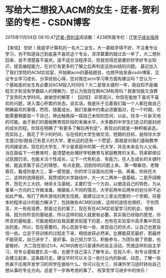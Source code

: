 
# 写给大二想投入ACM的女生 - 迂者-贺利坚的专栏 - CSDN博客

2015年11月04日 08:10:47[迂者-贺利坚](https://me.csdn.net/sxhelijian)阅读数：4238所属专栏：[IT学子成长指导](https://blog.csdn.net/column/details/itstudy.html)



【来信】
您好！我是学计算机的一名大二女生，大一基础学得不好，不注重专业学习，也不知道自己到底喜不喜欢这个专业，浑浑噩噩的就过去一年了，大二想补回来，说不清楚喜不喜欢，适不适合当程序员，但我觉得还是要好好学好专业知识，提高编程能力，在对它有更多的了解之后再判定这些纠结的问题。
最近加入了我们学院的ACM实验室，开始刷acm的基础题目，也想开始发表csdn博客，见证专业学习成长，分享经验心得，您对我在acm学习等方面有建议吗？您认为一个基础差的女生有必要对ACM投入时间吗？大二是很关键的一年，我自知不是编程天才和没有学霸超人的理解力，您认为我现在刷ACM有用吗？我害怕我又浪费了宝贵的大学时间。谢谢您的解答！
【回信】
非常高兴，你现在能放下喜欢不喜欢的问题，进入潜心积累的状态。说实话，我是乐于见着我们每一个人都在做自己明确喜欢的事情，然而，随着成长，我们发展中约束必须要面对，在一个时期，可能需要稍委屈一下自己，伸出触角探一探自己未知的空间，以此，找寻一片新天地的可能。由于我们的基础教育现阶段的发展水平，大多数的中学生们走过的是封闭的成长历程。你现在明确了“有更多了解后再判定”，表现出的就是一种积极姿态。
而实际上，我花了不少的时间，与在校的大学生做交流，短期的目标，是陪伴大学生度过他/她自己有意义的大学，更长远的还有一个愿望，那就是对我们基础教育的间接促进。现在的大学生，不少是家庭中的第一代大学，并且未来会为人父母。当在面临下一代教育时，能清楚地处理好学校教育与家庭教育的关系，将来即使应试氛围仍浓，也能关注个性成长，让下一代有机会、有能力，在人生成长的关键时候，能追求属于自己的理想。
有点走题。回到你的问题上来。
第一眼看信，老眼昏花，看成你是大三，第一感觉是，你的学习该面向应用一些。再看，你尚在大二，这样的选择挺好。我赞成的大学路线中，大一大二两年一是基础，二是开阔眼界，而在大三大四，继续关注基础，主要盯住一个方向，以塑造自己的特色，为从事某一方向的工作做准备。根据各人不同的情况，大学前两年后两年的划分并不必如此严格。有打了两年游戏的男生找我，我建议过大三拿出完整的一个学期，将基本的程序设计的能力解决了，包括做些ACM的训练，这样的途径也很好。
于你而言，大一有些浪费，那是过去的事了。现在有在ACM实验室学习的机会，很难得。因为你所言的基础差，所以这样的投入就更有必要。其实我已经隐约感觉，你所言的基础差，可能是相对自我高要求前提下的差，也有在实验室中高手集中而显出的差。所以，现在需要的，将心态放平和一些，发现自己的优点，让自己也更自信一些。立足于将训练的过程走下来，相信收获必然来。比赛能获奖最好，若最终不能获奖，自己进步了，是好事。自己努力学习，积极参与，为团队做了贡献，也是极好。
大二现在刚过1/4，ACM训练也只是课外的自主活动。凭借这样的自主学习，将专业基础更扎实一些，也便于自己深入了解专业。在投入中，和专业感情才会建立起来，这条路可走。建议平时可以关注一些行业内的新闻、动态，了解一些热衷于应用开发学习的同学在做些什么，你可以在大三，将课外学习适时转向自己想从事的专业方向。这是下一步再考虑的事了。
祝享受学习进步中的快乐！

